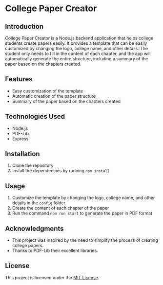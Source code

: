 # College Paper Creator

## Introduction
College Paper Creator is a Node.js backend application that helps college students create papers easily. It provides a template that can be easily customized by changing the logo, college name, and other details. The student only needs to fill in the content of each chapter, and the app will automatically generate the entire structure, including a summary of the paper based on the chapters created.

## Features
- Easy customization of the template
- Automatic creation of the paper structure
- Summary of the paper based on the chapters created

## Technologies Used
- Node.js
- PDF-Lib
- Express

## Installation
1. Clone the repository
2. Install the dependencies by running `npm install`

## Usage
1. Customize the template by changing the logo, college name, and other details in the `config` folder
2. Create the content of each chapter of the paper
3. Run the command `npm run start` to generate the paper in PDF format

## Acknowledgments
- This project was inspired by the need to simplify the process of creating college papers.
- Thanks to PDF-Lib their excellent libraries.

## License
This project is licensed under the [MIT License](https://opensource.org/licenses/MIT).
